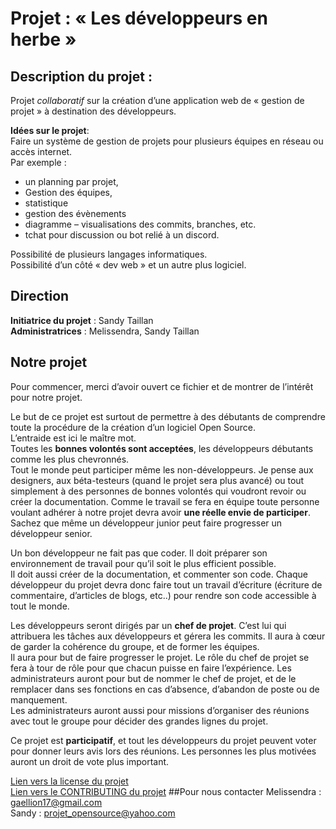 # Projet : « Les développeurs en herbe »


## Description du projet :
Projet _collaboratif_ sur la création d’une application web de  « gestion de projet » à destination des développeurs.

**Idées sur le projet**:<br>
Faire un système de gestion de projets pour plusieurs équipes en réseau ou accès internet.<br>
Par exemple :
- un planning par projet,
- Gestion des équipes,
- statistique
- gestion des évènements
- diagramme – visualisations des commits, branches, etc.
- tchat pour discussion ou bot relié à un discord.

Possibilité de plusieurs langages informatiques.<br>
Possibilité d’un côté « dev web » et un autre plus logiciel.

## Direction
**Initiatrice du projet** : Sandy Taillan<br>
**Administratrices** : Melissendra, Sandy Taillan

## Notre projet
Pour commencer, merci d’avoir ouvert ce fichier et de montrer de l’intérêt pour notre projet.

Le but de ce projet est surtout de permettre à des débutants de comprendre toute la procédure de la création d’un logiciel Open Source.<br>
L’entraide est ici le maître mot.<br>
Toutes les **bonnes volontés sont acceptées**, les développeurs débutants comme les plus chevronnés.<br>
Tout le monde peut participer même les non-développeurs. Je pense aux designers, aux béta-testeurs (quand le projet sera plus avancé) 
ou tout simplement à des personnes de bonnes volontés qui voudront revoir ou créer la documentation.
Comme le travail se fera en équipe  toute personne voulant adhérer à notre projet devra avoir **une réelle envie de participer**.
Sachez que même un développeur junior  peut faire progresser un développeur senior.

Un bon développeur ne fait pas que coder. Il doit préparer son environnement de travail pour qu’il soit le plus efficient possible.<br>
Il doit aussi créer de la documentation, et commenter son code. Chaque développeur du projet devra donc faire tout un travail d’écriture (écriture de commentaire, 
d’articles de blogs, etc..) pour rendre son code accessible à tout le monde.

Les développeurs seront dirigés par un **chef de projet**. 
C’est lui qui attribuera les tâches aux développeurs et gérera les commits. Il aura à cœur de garder la cohérence du groupe, et de former les équipes.<br>
Il aura pour but de faire progresser le projet.
Le rôle du chef de projet se fera à tour de rôle pour que chacun puisse en faire l’expérience.
Les administrateurs auront pour but de nommer le chef de projet, et de le remplacer dans ses fonctions en cas d’absence, d’abandon de poste ou de manquement. <br>
Les administrateurs auront aussi pour missions d’organiser des réunions avec tout le groupe pour décider des grandes lignes du projet.

Ce projet est **participatif**, et tout les développeurs du projet peuvent voter pour donner leurs avis lors des réunions. Les personnes les plus motivées  auront un droit de vote plus important.

[Lien vers la license du projet]()<br>
[Lien vers le CONTRIBUTING du projet]()
##Pour nous contacter
Melissendra : gaellion17@gmail.com<br>
Sandy : projet_opensource@yahoo.com
